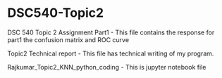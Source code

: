 # DSC540-Topic2

DSC 540 Topic 2 Assignment Part1 - This file contains the response for part1 the confusion matrix and ROC curve


Topic2 Technical report - This file has technical writing of my program.

Rajkumar_Topic2_KNN_python_coding - This is jupyter notebook file 
